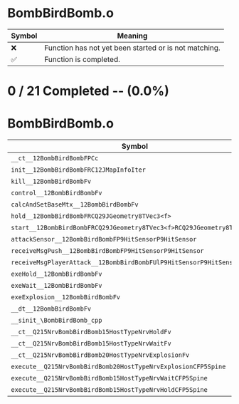 # BombBirdBomb.o
| Symbol | Meaning 
| ------------- | ------------- 
| :x: | Function has not yet been started or is not matching. 
| :white_check_mark: | Function is completed. 


# 0 / 21 Completed -- (0.0%)
# BombBirdBomb.o
| Symbol | Decompiled? |
| ------------- | ------------- |
| `__ct__12BombBirdBombFPCc` | :x: |
| `init__12BombBirdBombFRC12JMapInfoIter` | :x: |
| `kill__12BombBirdBombFv` | :x: |
| `control__12BombBirdBombFv` | :x: |
| `calcAndSetBaseMtx__12BombBirdBombFv` | :x: |
| `hold__12BombBirdBombFRCQ29JGeometry8TVec3<f>` | :x: |
| `start__12BombBirdBombFRCQ29JGeometry8TVec3<f>RCQ29JGeometry8TVec3<f>` | :x: |
| `attackSensor__12BombBirdBombFP9HitSensorP9HitSensor` | :x: |
| `receiveMsgPush__12BombBirdBombFP9HitSensorP9HitSensor` | :x: |
| `receiveMsgPlayerAttack__12BombBirdBombFUlP9HitSensorP9HitSensor` | :x: |
| `exeHold__12BombBirdBombFv` | :x: |
| `exeWait__12BombBirdBombFv` | :x: |
| `exeExplosion__12BombBirdBombFv` | :x: |
| `__dt__12BombBirdBombFv` | :x: |
| `__sinit_\BombBirdBomb_cpp` | :x: |
| `__ct__Q215NrvBombBirdBomb15HostTypeNrvHoldFv` | :x: |
| `__ct__Q215NrvBombBirdBomb15HostTypeNrvWaitFv` | :x: |
| `__ct__Q215NrvBombBirdBomb20HostTypeNrvExplosionFv` | :x: |
| `execute__Q215NrvBombBirdBomb20HostTypeNrvExplosionCFP5Spine` | :x: |
| `execute__Q215NrvBombBirdBomb15HostTypeNrvWaitCFP5Spine` | :x: |
| `execute__Q215NrvBombBirdBomb15HostTypeNrvHoldCFP5Spine` | :x: |

